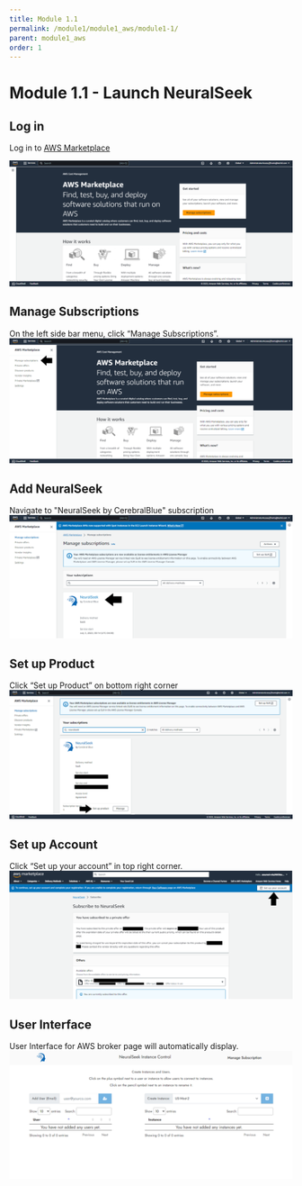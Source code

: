 ```yaml
---
title: Module 1.1
permalink: /module1/module1_aws/module1-1/
parent: module1_aws
order: 1
---
```


# Module 1.1 - Launch NeuralSeek

## Log in
Log in to [AWS Marketplace](https://aws.amazon.com/marketplace)

![image1.1.1](images/image1.1.1.png)

## Manage Subscriptions
On the left side bar menu, click “Manage Subscriptions”.
![image1.1.2](images/image1.1.2.png)

## Add NeuralSeek
Navigate to "NeuralSeek by CerebralBlue" subscription
![image1.1.3](images/image1.1.3.png)

## Set up Product
Click “Set up Product” on bottom right corner
![image1.1.4](images/image1.1.4.png)

## Set up Account
Click “Set up your account” in top right corner.
![image1.1.5](images/image1.1.5.png)

## User Interface 
User Interface for AWS broker page will automatically display.
![image1.1.6](images/image1.1.6.png)
